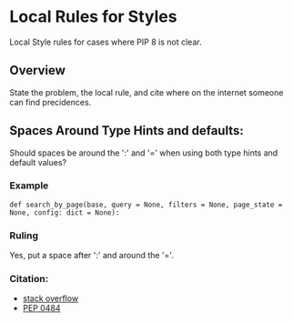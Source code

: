 # Local Rules for Styles

Local Style rules for cases where PIP 8 is not clear.

## Overview

State the problem, the local rule, and cite where on the internet someone can find precidences.


## Spaces Around Type Hints and defaults:
Should spaces be around the ':' and '=' when using both type hints and default values?

### Example

    def search_by_page(base, query = None, filters = None, page_state = None, config: dict = None):

### Ruling

Yes, put a space after ':' and around the '='.

### Citation:

* [stack overflow](https://stackoverflow.com/questions/43914201/type-annotation-style-to-space-or-not-to-space)
* [PEP 0484](https://www.python.org/dev/peps/pep-0484/#arbitrary-argument-lists-and-default-argument-values)